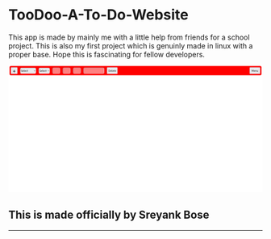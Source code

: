 # TooDoo-A-To-Do-Website
This app is made by mainly me with a little help from friends for a school project. This is also my first project which is genuinly made in linux with a proper base. Hope this is fascinating for fellow developers.

![This is an image](./Photo1)

## This is made officially by Sreyank Bose

---
